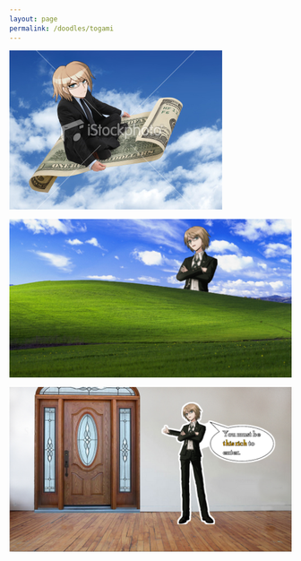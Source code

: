 ```yaml
---
layout: page
permalink: /doodles/togami
---
```



![stupid 1](/doodles/stupid_1.png)

![stupid 2](/doodles/stupid_2.png)

![stupid 3](/doodles/stupid_3.png)
